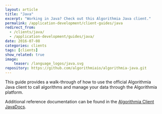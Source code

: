 ```yaml
---
layout: article
title: "Java"
excerpt: "Working in Java? Check out this Algorithmia Java client."
permalink: /application-development/client-guides/java
redirect_from:
  - /clients/java/
  - /application-development/guides/java/
date: 2016-07-08
categories: clients
tags: [clients]
show_related: true
image:
    teaser: /language_logos/java.svg
repository: https://github.com/algorithmiaio/algorithmia-java.git
---
```


This guide provides a walk-through of how to use the official Algorithmia Java client to call algorithms and manage your data
through the Algorithmia platform.

Additional reference documentation can be found in the [Algorithmia Client JavaDocs](http://www.javadoc.io/doc/com.algorithmia/algorithmia-client).